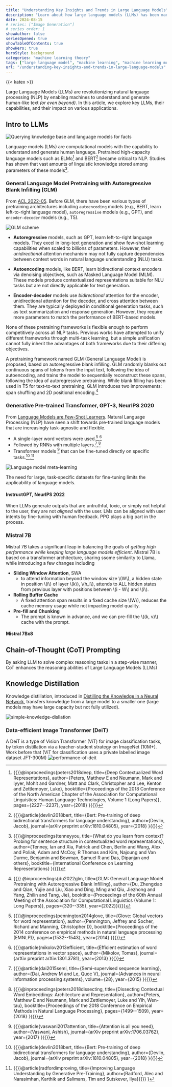 ```yaml
---
title: "Understanding Key Insights and Trends in Large Language Models"
description: "Learn about how large language models (LLMs) has been made and evolved by looking into its key insights and trends"
date: 2024-08-15
# series: ["Image Generation"]
# series_order: 1
showAuthor: false
seriesOpened: true
showTableOfContents: true
showHero: true
heroStyle: background
categories: "machine learning theory"
tags: ["large language model", "machine learning", "machine learning models"]
url: "/understanding-key-insights-and-trends-in-large-language-models"
---
```


{{< katex >}}

Large Language Models (LLMs) are revolutionizing natural language processing (NLP) by enabling machines to understand and generate human-like text _(or even beyond)_. In this article, we explore key LLMs, their capabilities, and their impact on various applications.

## Intro to LLMs

![Querying knowledge base and language models for facts](https://ar5iv.labs.arxiv.org/html/1909.01066/assets/x1.png)

Language models (LMs) are computational models with the capability to understand and generate human language. Pretrained high-capacity language models such as ELMo[^ELMo] and BERT[^BERT] became critical to NLP. Studies has shown that vast amounts of linguistic knowledge stored among parameters of these models[^what-do-you-learn-from-context].

[^BERT]:
    {{<badge>}}@article{devlin2018bert,
    title={Bert: Pre-training of deep bidirectional transformers for language understanding},
    author={Devlin, Jacob},
    journal={arXiv preprint arXiv:1810.04805},
    year={2018}
    }{{</badge>}}

[^ELMo]:
    {{<badge>}}@inproceedings{peters2018deep,
    title={Deep Contextualized Word Representations},
    author={Peters, Matthew E and Neumann, Mark and Iyyer, Mohit and Gardner, Matt and Clark, Christopher and Lee, Kenton and Zettlemoyer, Luke},
    booktitle={Proceedings of the 2018 Conference of the North American Chapter of the Association for Computational Linguistics: Human Language Technologies, Volume 1 (Long Papers)},
    pages={2227--2237},
    year={2018}
    }{{</badge>}}

[^what-do-you-learn-from-context]:
    {{<badge>}}@inproceedings{tenneyyou,
    title={What do you learn from context? Probing for sentence structure in contextualized word representations},
    author={Tenney, Ian and Xia, Patrick and Chen, Berlin and Wang, Alex and Poliak, Adam and McCoy, R Thomas and Kim, Najoung and Van Durme, Benjamin and Bowman, Samuel R and Das, Dipanjan and others},
    booktitle={International Conference on Learning Representations}
    }{{</badge>}}

### General Language Model Pretraining with Autoregressive Blank Infilling (GLM)

From [ACL 2022-05](https://ar5iv.labs.arxiv.org/html/2103.10360v2). Before GLM, there have been various types of pretraining architectures including `autoencoding` models (e.g., BERT, learn left-to-right language model), `autoregressive` models (e.g., GPT), and `encoder-decoder` models (e.g., T5).

![GLM scheme](https://ar5iv.labs.arxiv.org/html/2103.10360/assets/x1.png "Illustration of GLM. Text spans (green part) are blanked out and generated autoregressively.")

- **Autoregressive** models, such as GPT, learn left-to-right language models. They excel in long-text generation and show few-shot learning capabilities when scaled to billions of parameters. However, their _unidirectional_ attention mechanism may not fully capture dependencies between context words in natural language understanding (NLU) tasks.

- **Autoencoding** models, like BERT, learn bidirectional context encoders via denoising objectives, such as Masked Language Model (MLM). These models produce contextualized representations suitable for NLU tasks but are not directly applicable for text generation.

- **Encoder-decoder** models use _bidirectional_ attention for the encoder, unidirectional attention for the decoder, and cross attention between them. They are typically deployed in conditional generation tasks, such as text summarization and response generation. However, they require more parameters to match the performance of BERT-based models.

None of these pretraining frameworks is flexible enough to perform competitively across all NLP tasks. Previous works have attempted to unify different frameworks through multi-task learning, but a simple unification cannot fully inherit the advantages of both frameworks due to their differing objectives.

A pretraining framework named GLM (General Language Model) is proposed, based on autoregressive blank infilling. GLM randomly blanks out continuous spans of tokens from the input text, following the idea of autoencoding, and trains the model to sequentially reconstruct these spans, following the idea of autoregressive pretraining. While blank filling has been used in T5 for text-to-text pretraining, GLM introduces two improvements: span shuffling and 2D positional encoding.[^GLM]

[^GLM]:
    {{<badge>}}
    @inproceedings{du2022glm,
    title={GLM: General Language Model Pretraining with Autoregressive Blank Infilling},
    author={Du, Zhengxiao and Qian, Yujie and Liu, Xiao and Ding, Ming and Qiu, Jiezhong and Yang, Zhilin and Tang, Jie},
    booktitle={Proceedings of the 60th Annual Meeting of the Association for Computational Linguistics (Volume 1: Long Papers)},
    pages={320--335},
    year={2022}}{{</badge>}}

### Generative Pre-trained Transformer, GPT-3, NeurIPS 2020

From [Language Models are Few-Shot Learners](https://ar5iv.labs.arxiv.org/html/2005.14165). Natural Language Processing (NLP) have seen a shift towards pre-trained language models that are increasingly task-agnostic and flexible.

- A single-layer word vectors were used.[^GloVe],[^eff-esti-of-word-repre-in-vec-space]
- Followed by RNNs with multiple layers.[^semi-sup-seq-learning],[^dissect-con-word-embeddings]
- Transformer models [^att-is-all-u-need] that can be fine-tuned directly on specific tasks.[^BERT],[^GPT]

![Language model meta-learning](https://ar5iv.labs.arxiv.org/html/2005.14165/assets/figures/metalearning.png "**Language model meta-learning**: a LM develops skills and pattern recognition abilities. `in-context learning` is used to describe the inner loop of such processes.")

The need for large, task-specific datasets for fine-tuning limits the applicability of language models.

[^GPT]:
    {{<badge>}}@article{radfordimproving,
    title={Improving Language Understanding by Generative Pre-Training},
    author={Radford, Alec and Narasimhan, Karthik and Salimans, Tim and Sutskever, Ilya}{{</badge>}}
    }

[^GPT-3]:
    {{<badge>}}@inproceedings{NEURIPS2020_1457c0d6,
    author = {Brown, Tom and Mann, Benjamin and Ryder, Nick and Subbiah, Melanie and Kaplan, Jared D and Dhariwal, Prafulla and Neelakantan, Arvind and Shyam, Pranav and Sastry, Girish and Askell, Amanda and Agarwal, Sandhini and Herbert-Voss, Ariel and Krueger, Gretchen and Henighan, Tom and Child, Rewon and Ramesh, Aditya and Ziegler, Daniel and Wu, Jeffrey and Winter, Clemens and Hesse, Chris and Chen, Mark and Sigler, Eric and Litwin, Mateusz and Gray, Scott and Chess, Benjamin and Clark, Jack and Berner, Christopher and McCandlish, Sam and Radford, Alec and Sutskever, Ilya and Amodei, Dario},
    booktitle = {Advances in Neural Information Processing Systems},
    editor = {H. Larochelle and M. Ranzato and R. Hadsell and M.F. Balcan and H. Lin},
    pages = {1877--1901},
    publisher = {Curran Associates, Inc.},
    title = {Language Models are Few-Shot Learners},
    url = {https://proceedings.neurips.cc/paper_files/paper/2020/file/1457c0d6bfcb4967418bfb8ac142f64a-Paper.pdf},
    volume = {33},
    year = {2020}
    }{{</badge>}}

[^GloVe]:
    {{<badge>}}@inproceedings{pennington2014glove,
    title={Glove: Global vectors for word representation},
    author={Pennington, Jeffrey and Socher, Richard and Manning, Christopher D},
    booktitle={Proceedings of the 2014 conference on empirical methods in natural language processing (EMNLP)},
    pages={1532--1543},
    year={2014}
    }{{</badge>}}

[^eff-esti-of-word-repre-in-vec-space]:
    {{<badge>}}@article{mikolov2013efficient,
    title={Efficient estimation of word representations in vector space},
    author={Mikolov, Tomas},
    journal={arXiv preprint arXiv:1301.3781},
    year={2013}
    }{{</badge>}}

[^semi-sup-seq-learning]:
    {{<badge>}}@article{dai2015semi,
    title={Semi-supervised sequence learning},
    author={Dai, Andrew M and Le, Quoc V},
    journal={Advances in neural information processing systems},
    volume={28},
    year={2015}
    }{{</badge>}}

[^dissect-con-word-embeddings]:
    {{<badge>}}@inproceedings{peters2018dissecting,
    title={Dissecting Contextual Word Embeddings: Architecture and Representation},
    author={Peters, Matthew E and Neumann, Mark and Zettlemoyer, Luke and Yih, Wen-tau},
    booktitle={Proceedings of the 2018 Conference on Empirical Methods in Natural Language Processing},
    pages={1499--1509},
    year={2018}
    }{{</badge>}}

[^att-is-all-u-need]:
    {{<badge>}}@article{vaswani2017attention,
    title={Attention is all you need},
    author={Vaswani, Ashish},
    journal={arXiv preprint arXiv:1706.03762},
    year={2017}
    }{{</badge>}}

[^BERT]:
    {{<badge>}}@article{devlin2018bert,
    title={Bert: Pre-training of deep bidirectional transformers for language understanding},
    author={Devlin, Jacob},
    journal={arXiv preprint arXiv:1810.04805},
    year={2018}
    }{{</badge>}}

#### InstructGPT, NeurIPS 2022

When LLMs generate outputs that are untruthful, toxic, or simply not helpful to the user, they are not _aligned_ with the user. LMs can be aligned with user intents by fine-tuning with human feedback. PPO plays a big part in the process.

### Mistral 7B

Mistral 7B takes a significant leap in balancing the goals of _getting high performance while keeping large language models efficient_. Mistral 7B is based on a transformer architecture, sharing ssome similarity to Llama, while introducing a few changes including

- **Sliding Window Attention**, SWA
  - to attend information beyond the window size \\(W\\), a hidden state in position \\(i\\) of layer \\(k\\), \\(h_i\\), attends to ALL hidden states from previous layer with positions between \\(i - W\\) and \\(i\\).
- **Rolling Buffer Cache**
  - A fixed attention span results in a fixed cache size \\(W\\), reduces the cache memory usage while not impacting model quality.
- **Pre-fill and Chunking**
  - The prompt is known in advance, and we can pre-fill the \\((k, v)\\) cache with the prompt.

[^mistral7b]:
    {{<badge>}}@article{jiang2023mistral,
    title={Mistral 7B},
    author={Jiang, Albert Q and Sablayrolles, Alexandre and Mensch, Arthur and Bamford, Chris and Chaplot, Devendra Singh and Casas, Diego de las and Bressand, Florian and Lengyel, Gianna and Lample, Guillaume and Saulnier, Lucile and others},
    journal={arXiv preprint arXiv:2310.06825},
    year={2023}
    }{{</badge>}}

#### Mistral 7Bx8

## Chain-of-Thought (CoT) Prompting

By asking LLM to solve complex reasoning tasks in a step-wise manner, CoT enhances the reasoning abilities of Large Language Models (LLMs)

## Knowledge Distillation

Knowledge distillation, introduced in [Distilling the Knowledge in a Neural Network](https://arxiv.org/pdf/1503.02531v1), transfers knowledge from a large model to a smaller one (large models may have large capacity but not fully utilized).

![simple-knowledge-disllation](https://hkalabs.com/wp-content/uploads/2023/09/networkIllustrationS.png)

### Data-efficient Image Transformer (DeiT)

A DeiT is a type of Vision Transformer (ViT) for image classification tasks, by
token distillation via a teacher-student strategy on ImageNet (10M+). Work before that (ViT for classification uses a private labelled image dataset JFT-300M)
![performance-of-deit](https://ar5iv.labs.arxiv.org/html/2012.12877/assets/x1.png)
